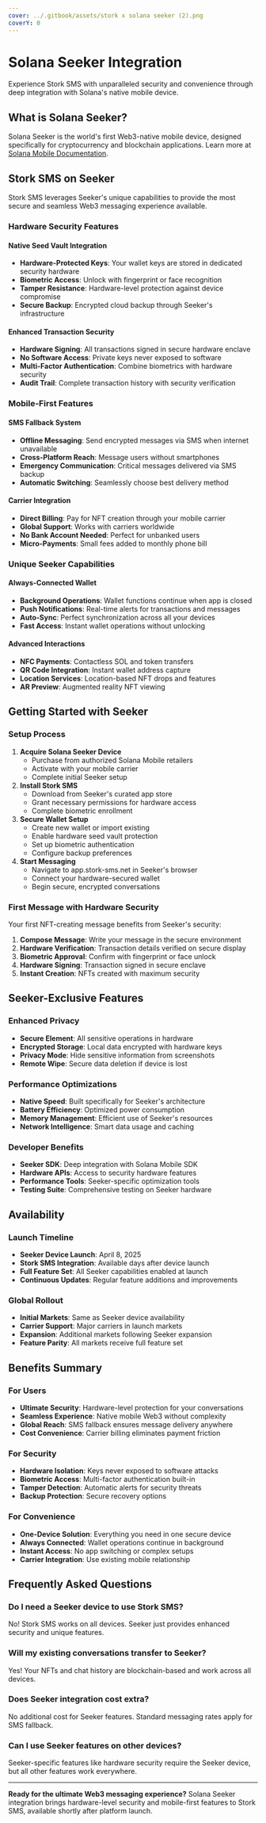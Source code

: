 ```yaml
---
cover: ../.gitbook/assets/stork x solana seeker (2).png
coverY: 0
---
```


# Solana Seeker Integration

Experience Stork SMS with unparalleled security and convenience through deep integration with Solana's native mobile device.

## What is Solana Seeker?

Solana Seeker is the world's first Web3-native mobile device, designed specifically for cryptocurrency and blockchain applications. Learn more at [Solana Mobile Documentation](https://docs.solanamobile.com/).

## Stork SMS on Seeker

Stork SMS leverages Seeker's unique capabilities to provide the most secure and seamless Web3 messaging experience available.

### Hardware Security Features

#### Native Seed Vault Integration

* **Hardware-Protected Keys**: Your wallet keys are stored in dedicated security hardware
* **Biometric Access**: Unlock with fingerprint or face recognition
* **Tamper Resistance**: Hardware-level protection against device compromise
* **Secure Backup**: Encrypted cloud backup through Seeker's infrastructure

#### Enhanced Transaction Security

* **Hardware Signing**: All transactions signed in secure hardware enclave
* **No Software Access**: Private keys never exposed to software
* **Multi-Factor Authentication**: Combine biometrics with hardware security
* **Audit Trail**: Complete transaction history with security verification

### Mobile-First Features

#### SMS Fallback System

* **Offline Messaging**: Send encrypted messages via SMS when internet unavailable
* **Cross-Platform Reach**: Message users without smartphones
* **Emergency Communication**: Critical messages delivered via SMS backup
* **Automatic Switching**: Seamlessly choose best delivery method

#### Carrier Integration

* **Direct Billing**: Pay for NFT creation through your mobile carrier
* **Global Support**: Works with carriers worldwide
* **No Bank Account Needed**: Perfect for unbanked users
* **Micro-Payments**: Small fees added to monthly phone bill

### Unique Seeker Capabilities

#### Always-Connected Wallet

* **Background Operations**: Wallet functions continue when app is closed
* **Push Notifications**: Real-time alerts for transactions and messages
* **Auto-Sync**: Perfect synchronization across all your devices
* **Fast Access**: Instant wallet operations without unlocking

#### Advanced Interactions

* **NFC Payments**: Contactless SOL and token transfers
* **QR Code Integration**: Instant wallet address capture
* **Location Services**: Location-based NFT drops and features
* **AR Preview**: Augmented reality NFT viewing

## Getting Started with Seeker

### Setup Process

1. **Acquire Solana Seeker Device**
   * Purchase from authorized Solana Mobile retailers
   * Activate with your mobile carrier
   * Complete initial Seeker setup
2. **Install Stork SMS**
   * Download from Seeker's curated app store
   * Grant necessary permissions for hardware access
   * Complete biometric enrollment
3. **Secure Wallet Setup**
   * Create new wallet or import existing
   * Enable hardware seed vault protection
   * Set up biometric authentication
   * Configure backup preferences
4. **Start Messaging**
   * Navigate to app.stork-sms.net in Seeker's browser
   * Connect your hardware-secured wallet
   * Begin secure, encrypted conversations

### First Message with Hardware Security

Your first NFT-creating message benefits from Seeker's security:

1. **Compose Message**: Write your message in the secure environment
2. **Hardware Verification**: Transaction details verified on secure display
3. **Biometric Approval**: Confirm with fingerprint or face unlock
4. **Hardware Signing**: Transaction signed in secure enclave
5. **Instant Creation**: NFTs created with maximum security

## Seeker-Exclusive Features

### Enhanced Privacy

* **Secure Element**: All sensitive operations in hardware
* **Encrypted Storage**: Local data encrypted with hardware keys
* **Privacy Mode**: Hide sensitive information from screenshots
* **Remote Wipe**: Secure data deletion if device is lost

### Performance Optimizations

* **Native Speed**: Built specifically for Seeker's architecture
* **Battery Efficiency**: Optimized power consumption
* **Memory Management**: Efficient use of Seeker's resources
* **Network Intelligence**: Smart data usage and caching

### Developer Benefits

* **Seeker SDK**: Deep integration with Solana Mobile SDK
* **Hardware APIs**: Access to security hardware features
* **Performance Tools**: Seeker-specific optimization tools
* **Testing Suite**: Comprehensive testing on Seeker hardware

## Availability

### Launch Timeline

* **Seeker Device Launch**: April 8, 2025
* **Stork SMS Integration**: Available days after device launch
* **Full Feature Set**: All Seeker capabilities enabled at launch
* **Continuous Updates**: Regular feature additions and improvements

### Global Rollout

* **Initial Markets**: Same as Seeker device availability
* **Carrier Support**: Major carriers in launch markets
* **Expansion**: Additional markets following Seeker expansion
* **Feature Parity**: All markets receive full feature set

## Benefits Summary

### For Users

* **Ultimate Security**: Hardware-level protection for your conversations
* **Seamless Experience**: Native mobile Web3 without complexity
* **Global Reach**: SMS fallback ensures message delivery anywhere
* **Cost Convenience**: Carrier billing eliminates payment friction

### For Security

* **Hardware Isolation**: Keys never exposed to software attacks
* **Biometric Access**: Multi-factor authentication built-in
* **Tamper Detection**: Automatic alerts for security threats
* **Backup Protection**: Secure recovery options

### For Convenience

* **One-Device Solution**: Everything you need in one secure device
* **Always Connected**: Wallet operations continue in background
* **Instant Access**: No app switching or complex setups
* **Carrier Integration**: Use existing mobile relationship

## Frequently Asked Questions

### Do I need a Seeker device to use Stork SMS?

No! Stork SMS works on all devices. Seeker just provides enhanced security and unique features.

### Will my existing conversations transfer to Seeker?

Yes! Your NFTs and chat history are blockchain-based and work across all devices.

### Does Seeker integration cost extra?

No additional cost for Seeker features. Standard messaging rates apply for SMS fallback.

### Can I use Seeker features on other devices?

Seeker-specific features like hardware security require the Seeker device, but all other features work everywhere.

***

**Ready for the ultimate Web3 messaging experience?** Solana Seeker integration brings hardware-level security and mobile-first features to Stork SMS, available shortly after platform launch.
